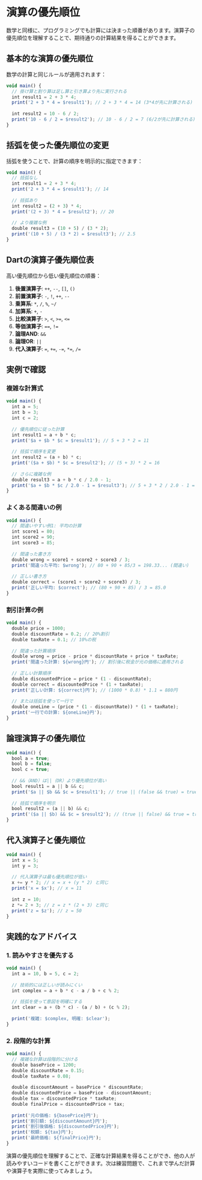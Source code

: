 # 演算の優先順位

数学と同様に、プログラミングでも計算には決まった順番があります。演算子の優先順位を理解することで、期待通りの計算結果を得ることができます。

## 基本的な演算の優先順位

数学の計算と同じルールが適用されます：

```javascript
void main() {
  // 掛け算と割り算は足し算と引き算より先に実行される
  int result1 = 2 + 3 * 4;
  print('2 + 3 * 4 = $result1'); // 2 + 3 * 4 = 14 (3*4が先に計算される)
  
  int result2 = 10 - 6 / 2;
  print('10 - 6 / 2 = $result2'); // 10 - 6 / 2 = 7 (6/2が先に計算される)
}
```

## 括弧を使った優先順位の変更

括弧を使うことで、計算の順序を明示的に指定できます：

```javascript
void main() {
  // 括弧なし
  int result1 = 2 + 3 * 4;
  print('2 + 3 * 4 = $result1'); // 14
  
  // 括弧あり
  int result2 = (2 + 3) * 4;
  print('(2 + 3) * 4 = $result2'); // 20
  
  // より複雑な例
  double result3 = (10 + 5) / (3 * 2);
  print('(10 + 5) / (3 * 2) = $result3'); // 2.5
}
```

## Dartの演算子優先順位表

高い優先順位から低い優先順位の順番：

1. **後置演算子**: `++`, `--`, `[]`, `()`
2. **前置演算子**: `-`, `!`, `++`, `--`
3. **乗算系**: `*`, `/`, `%`, `~/`
4. **加算系**: `+`, `-`
5. **比較演算子**: `>`, `<`, `>=`, `<=`
6. **等価演算子**: `==`, `!=`
7. **論理AND**: `&&`
8. **論理OR**: `||`
9. **代入演算子**: `=`, `+=`, `-=`, `*=`, `/=`

## 実例で確認

### 複雑な計算式
```javascript
void main() {
  int a = 5;
  int b = 3;
  int c = 2;
  
  // 優先順位に従った計算
  int result1 = a + b * c;
  print('$a + $b * $c = $result1'); // 5 + 3 * 2 = 11
  
  // 括弧で順序を変更
  int result2 = (a + b) * c;
  print('($a + $b) * $c = $result2'); // (5 + 3) * 2 = 16
  
  // さらに複雑な例
  double result3 = a + b * c / 2.0 - 1;
  print('$a + $b * $c / 2.0 - 1 = $result3'); // 5 + 3 * 2 / 2.0 - 1 = 7
}
```

### よくある間違いの例
```javascript
void main() {
  // 間違いやすい例1: 平均の計算
  int score1 = 80;
  int score2 = 90;
  int score3 = 85;
  
  // 間違った書き方
  double wrong = score1 + score2 + score3 / 3;
  print('間違った平均: $wrong'); // 80 + 90 + 85/3 = 198.33... (間違い)
  
  // 正しい書き方
  double correct = (score1 + score2 + score3) / 3;
  print('正しい平均: $correct'); // (80 + 90 + 85) / 3 = 85.0
}
```

### 割引計算の例
```javascript
void main() {
  double price = 1000;
  double discountRate = 0.2; // 20%割引
  double taxRate = 0.1; // 10%の税
  
  // 間違った計算順序
  double wrong = price - price * discountRate + price * taxRate;
  print('間違った計算: ${wrong}円'); // 割引後に税金が元の価格に適用される
  
  // 正しい計算順序
  double discountedPrice = price * (1 - discountRate);
  double correct = discountedPrice * (1 + taxRate);
  print('正しい計算: ${correct}円'); // (1000 * 0.8) * 1.1 = 880円
  
  // または括弧を使って一行で
  double oneLine = (price * (1 - discountRate)) * (1 + taxRate);
  print('一行での計算: ${oneLine}円');
}
```

## 論理演算子の優先順位

```javascript
void main() {
  bool a = true;
  bool b = false;
  bool c = true;
  
  // &&（AND）は||（OR）より優先順位が高い
  bool result1 = a || b && c;
  print('$a || $b && $c = $result1'); // true || (false && true) = true
  
  // 括弧で順序を明示
  bool result2 = (a || b) && c;
  print('($a || $b) && $c = $result2'); // (true || false) && true = true
}
```

## 代入演算子と優先順位

```javascript
void main() {
  int x = 5;
  int y = 3;
  
  // 代入演算子は最も優先順位が低い
  x += y * 2; // x = x + (y * 2) と同じ
  print('x = $x'); // x = 11
  
  int z = 10;
  z *= 2 + 3; // z = z * (2 + 3) と同じ
  print('z = $z'); // z = 50
}
```

## 実践的なアドバイス

### 1. 読みやすさを優先する
```javascript
void main() {
  int a = 10, b = 5, c = 2;
  
  // 技術的には正しいが読みにくい
  int complex = a + b * c - a / b + c % 2;
  
  // 括弧を使って意図を明確にする
  int clear = a + (b * c) - (a / b) + (c % 2);
  
  print('複雑: $complex, 明確: $clear');
}
```

### 2. 段階的な計算
```javascript
void main() {
  // 複雑な計算は段階的に分ける
  double basePrice = 1200;
  double discountRate = 0.15;
  double taxRate = 0.08;
  
  double discountAmount = basePrice * discountRate;
  double discountedPrice = basePrice - discountAmount;
  double tax = discountedPrice * taxRate;
  double finalPrice = discountedPrice + tax;
  
  print('元の価格: ${basePrice}円');
  print('割引額: ${discountAmount}円');
  print('割引後価格: ${discountedPrice}円');
  print('税額: ${tax}円');
  print('最終価格: ${finalPrice}円');
}
```

演算の優先順位を理解することで、正確な計算結果を得ることができ、他の人が読みやすいコードを書くことができます。次は練習問題で、これまで学んだ計算や演算子を実際に使ってみましょう。
